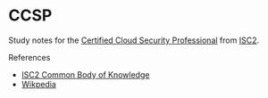 # CCSP
Study notes for the [Certified Cloud Security Professional](https://www.isc2.org/certifications/ccsp) from [ISC2](https://www.isc2.org/).

References
- [ISC2 Common Body of Knowledge](https://www.isc2.org/certifications/cbk)
- [Wikpedia](https://www.wikipedia.org/)
